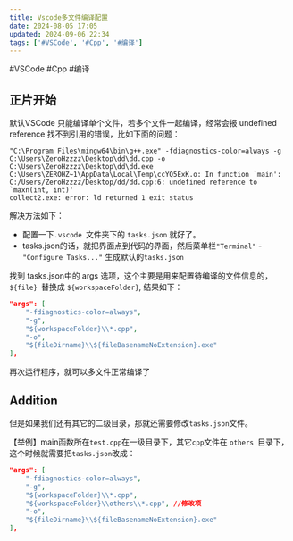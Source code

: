 ```yaml
---
title: Vscode多文件编译配置
date: 2024-08-05 17:05
updated: 2024-09-06 22:34
tags: ['#VSCode', '#Cpp', '#编译']
---
```


#VSCode #Cpp #编译

## 正片开始

默认VSCode 只能编译单个文件，若多个文件一起编译，经常会报 undefined reference 找不到引用的错误，比如下面的问题：

```
"C:\Program Files\mingw64\bin\g++.exe" -fdiagnostics-color=always -g C:\Users\ZeroHzzzz\Desktop\dd\dd.cpp -o C:\Users\ZeroHzzzz\Desktop\dd\dd.exe
C:\Users\ZEROHZ~1\AppData\Local\Temp\ccYQ5ExK.o: In function `main':
C:/Users/ZeroHzzzz/Desktop/dd/dd.cpp:6: undefined reference to `maxn(int, int)'
collect2.exe: error: ld returned 1 exit status
```

解决方法如下：

-   配置一下`.vscode `文件夹下的 `tasks.json` 就好了。
-   tasks.json的话，就把界面点到代码的界面，然后菜单栏`"Terminal"` - `"Configure Tasks..."` 生成默认的`tasks.json`

找到 tasks.json中的 args 选项，这个主要是用来配置待编译的文件信息的，`${file} `替换成 `${workspaceFolder}`, 结果如下：

```json
"args": [
    "-fdiagnostics-color=always",
    "-g",
    "${workspaceFolder}\\*.cpp",
    "-o",
    "${fileDirname}\\${fileBasenameNoExtension}.exe"
],
```

再次运行程序，就可以多文件正常编译了

## Addition

但是如果我们还有其它的二级目录，那就还需要修改`tasks.json`文件。

【举例】main函数所在`test.cpp`在一级目录下，其它`cpp`文件在 `others `目录下，这个时候就需要把`tasks.json`改成：

```json
"args": [
    "-fdiagnostics-color=always",
    "-g",
    "${workspaceFolder}\\*.cpp",
    "${workspaceFolder}\\others\\*.cpp", //修改项
    "-o",
    "${fileDirname}\\${fileBasenameNoExtension}.exe"
],
```
